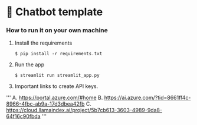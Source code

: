 # 💬 Chatbot template
### How to run it on your own machine

1. Install the requirements

   ```
   $ pip install -r requirements.txt
   ```

2. Run the app

   ```
   $ streamlit run streamlit_app.py
   ```

3. Important links to create API keys.

'''
 A. https://portal.azure.com/#home
 B. https://ai.azure.com/?tid=8661ff4c-8966-4fbc-ab9a-17d3dbea42fb
 C. https://cloud.llamaindex.ai/project/5b7cb613-3603-4989-9da8-64f16c90fbda
'''